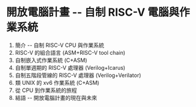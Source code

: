 # 開放電腦計畫 -- 自制 RISC-V 電腦與作業系統

1. 簡介 -- 自制 RISC-V CPU 與作業系統
2. RISC-V 的組合語言 (ASM+RISC-V tool chain)
3. 自制嵌入式作業系統 (C+ASM)
4. 自制單週期的 RISC-V 處理器 (Verilog+Icarus)
5. 自制五階段管線的 RISC-V 處理器 (Verilog+Verilator)
6. 類 UNIX 的 xv6 作業系統 (C+ASM)
7. 從 CPU 到作業系統的旅程
8. 結語 -- 開放電腦計畫的現在與未來